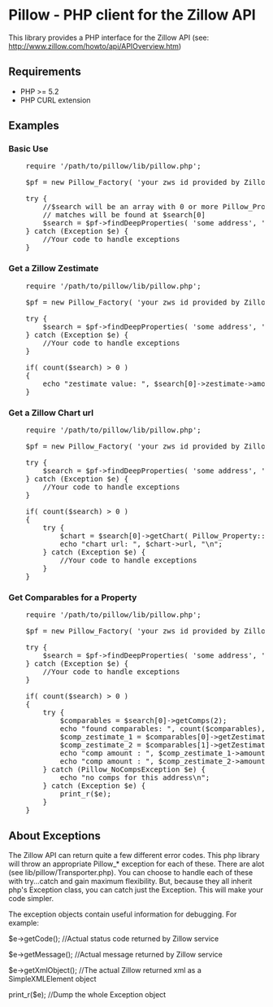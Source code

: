 # Pillow - PHP client for the Zillow API

This library provides a PHP interface for the Zillow API
(see: http://www.zillow.com/howto/api/APIOverview.htm)

## Requirements

* PHP >= 5.2
* PHP CURL extension

## Examples

### Basic Use
<pre>
    require '/path/to/pillow/lib/pillow.php';

    $pf = new Pillow_Factory( 'your zws id provided by Zillow' );

    try {
        //$search will be an array with 0 or more Pillow_Property objects. Exact
        // matches will be found at $search[0]
        $search = $pf->findDeepProperties( 'some address', 'city state or zip' );
    } catch (Exception $e) {
        //Your code to handle exceptions
    }
</pre>

### Get a Zillow Zestimate
<pre>
    require '/path/to/pillow/lib/pillow.php';

    $pf = new Pillow_Factory( 'your zws id provided by Zillow' );

    try {
        $search = $pf->findDeepProperties( 'some address', 'city state or zip' );
    } catch (Exception $e) {
        //Your code to handle exceptions
    }

    if( count($search) > 0 )
    {
        echo "zestimate value: ", $search[0]->zestimate->amount;
    }
</pre>

### Get a Zillow Chart url
<pre>
    require '/path/to/pillow/lib/pillow.php';

    $pf = new Pillow_Factory( 'your zws id provided by Zillow' );

    try {
        $search = $pf->findDeepProperties( 'some address', 'city state or zip' );
    } catch (Exception $e) {
        //Your code to handle exceptions
    }

    if( count($search) > 0 )
    {
        try {
            $chart = $search[0]->getChart( Pillow_Property::CHART_UNIT_DOLLAR );
            echo "chart url: ", $chart->url, "\n";
        } catch (Exception $e) {
            //Your code to handle exceptions
        }
    }
</pre>

### Get Comparables for a Property
<pre>
    require '/path/to/pillow/lib/pillow.php';

    $pf = new Pillow_Factory( 'your zws id provided by Zillow' );

    try {
        $search = $pf->findDeepProperties( 'some address', 'city state or zip' );
    } catch (Exception $e) {
        //Your code to handle exceptions
    }

    if( count($search) > 0 )
    {
        try {
            $comparables = $search[0]->getComps(2);
            echo "found comparables: ", count($comparables), "\n";
            $comp_zestimate_1 = $comparables[0]->getZestimate();
            $comp_zestimate_2 = $comparables[1]->getZestimate();
            echo "comp amount : ", $comp_zestimate_1->amount, "\n";
            echo "comp amount : ", $comp_zestimate_2->amount, "\n";
        } catch (Pillow_NoCompsException $e) {
            echo "no comps for this address\n";
        } catch (Exception $e) {
            print_r($e);
        }
    }
</pre>

## About Exceptions
The Zillow API can return quite a few different error codes. This php library
will throw an appropriate Pillow_* exception for each of these. There are alot
(see lib/pillow/Transporter.php). You can choose to handle each of these
with try...catch and gain maximum flexibility. But, because they all inherit
php's Exception class, you can catch just the Exception. This will make your
code simpler.

The exception objects contain useful information for debugging. For example:

$e->getCode(); //Actual status code returned by Zillow service

$e->getMessage(); //Actual message returned by Zillow service

$e->getXmlObject(); //The actual Zillow returned xml as a SimpleXMLElement object

print_r($e); //Dump the whole Exception object